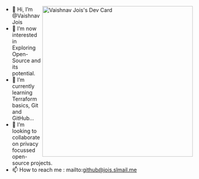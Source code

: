 <a href="https://app.daily.dev/vaishnavjois"><img src="https://api.daily.dev/devcards/ec5004b05a73419a885517e8578cef6c.png?r=4mo" width="400" align="right" alt="Vaishnav Jois's Dev Card"/></a> 

- 👋 Hi, I’m @VaishnavJois
- 👀 I’m now interested in Exploring Open-Source and its potential.
- 🌱 I’m currently learning Terraform basics, Git and GitHub...
- 💞️ I’m looking to collaborate on privacy focussed open-source projects.
- 📫 How to reach me : mailto:github@jois.slmail.me

<!---
VaishnavJois/VaishnavJois is a ✨ special ✨ repository because its `README.md` (this file) appears on your GitHub profile.
You can click the Preview link to take a look at your changes.
--->
